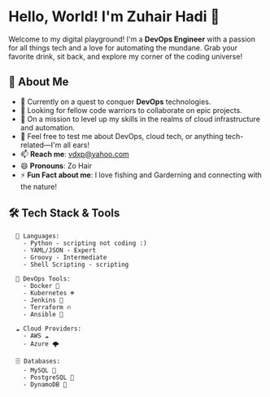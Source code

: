 # Hello, World! I'm Zuhair Hadi 👾

Welcome to my digital playground! I'm a **DevOps Engineer** with a passion for all things tech and a love for automating the mundane. Grab your favorite drink, sit back, and explore my corner of the coding universe!

## 🚀 About Me

- 🌱 Currently on a quest to conquer **DevOps** technologies.
- 👯 Looking for fellow code warriors to collaborate on epic projects.
- 🤔 On a mission to level up my skills in the realms of cloud infrastructure and automation.
- 💬 Feel free to test me about DevOps, cloud tech, or anything tech-related—I'm all ears!
- 📫 **Reach me**: [vdxp@yahoo.com](mailto:vdxp@yahoo.com)
- 😄 **Pronouns**: Zo Hair
- ⚡ **Fun Fact about me**: I love fishing and Garderning and connecting with the nature! 

## 🛠️ Tech Stack & Tools

```plaintext
  🐍 Languages:
    - Python - scripting not coding :)
    - YAML/JSON - Expert
    - Groovy - Intermediate
    - Shell Scripting - scripting

  🚀 DevOps Tools:
    - Docker 🐳
    - Kubernetes ☸️
    - Jenkins 🔧
    - Terraform 🔥
    - Ansible 📜

  ☁️ Cloud Providers:
    - AWS ☁️
    - Azure 🌩️
   
  🗄️ Databases:
    - MySQL 🐬
    - PostgreSQL 🐘
    - DynamoDB 🍃
